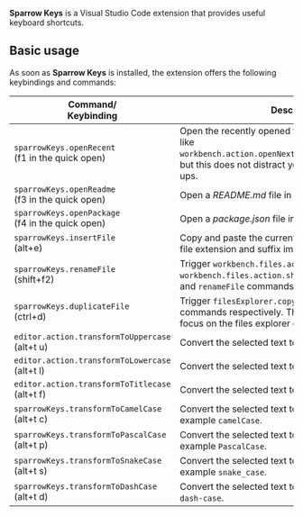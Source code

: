 **Sparrow Keys** is a Visual Studio Code extension that provides useful keyboard shortcuts.

## Basic usage

As soon as **Sparrow Keys** is installed, the extension offers the following keybindings and commands:

|Command/<br>Keybinding|Description|
|---|---|
|`sparrowKeys.openRecent`<br>(f1 in the quick open)|Open the recently opened file. This command is quite like `workbench.action.openNextRecentlyUsedEditorInGroup`, but this does not distract you with any dialogs or pop-ups.|
|`sparrowKeys.openReadme`<br>(f3 in the quick open)|Open a _README.md_ file in the opening workspace(s).|
|`sparrowKeys.openPackage`<br>(f4 in the quick open)|Open a _package.json_ file in the opening workspace(s).|
|`sparrowKeys.insertFile`<br>(alt+e)|Copy and paste the current active file name without its file extension and suffix immediately.|
|`sparrowKeys.renameFile`<br>(shift+f2)|Trigger `workbench.files.action.focusFilesExplorer`, `workbench.files.action.showActiveFileInExplorer`, and `renameFile` commands respectively.|
|`sparrowKeys.duplicateFile`<br>(ctrl+d)|Trigger `filesExplorer.copy` and `filesExplorer.paste` commands respectively. This must be called when you focus on the files explorer only.|
|`editor.action.transformToUppercase`<br>(alt+t u)|Convert the selected text to all upper case.|
|`editor.action.transformToLowercase`<br>(alt+t l)|Convert the selected text to all lower case.|
|`editor.action.transformToTitlecase`<br>(alt+t f)|Convert the selected text to capitalized-each word.|
|`sparrowKeys.transformToCamelCase`<br>(alt+t c)|Convert the selected text to all camel case, for example `camelCase`.|
|`sparrowKeys.transformToPascalCase`<br>(alt+t p)|Convert the selected text to all Pascal case, for example `PascalCase`.|
|`sparrowKeys.transformToSnakeCase`<br>(alt+t s)|Convert the selected text to all snake case, for example `snake_case`.|
|`sparrowKeys.transformToDashCase`<br>(alt+t d)|Convert the selected text to all dash case, for example `dash-case`.|